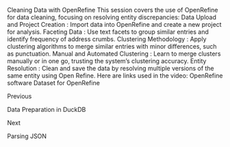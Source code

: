 Cleaning Data with OpenRefine
This session covers the use of OpenRefine for data cleaning, focusing on resolving entity discrepancies:
Data Upload and Project Creation
: Import data into OpenRefine and create a new project for analysis.
Faceting Data
: Use text facets to group similar entries and identify frequency of address crumbs.
Clustering Methodology
: Apply clustering algorithms to merge similar entries with minor differences, such as punctuation.
Manual and Automated Clustering
: Learn to merge clusters manually or in one go, trusting the system’s clustering accuracy.
Entity Resolution
: Clean and save the data by resolving multiple versions of the same entity using Open Refine.
Here are links used in the video:
OpenRefine software
Dataset for OpenRefine














Previous




Data Preparation in DuckDB












Next










Parsing JSON





